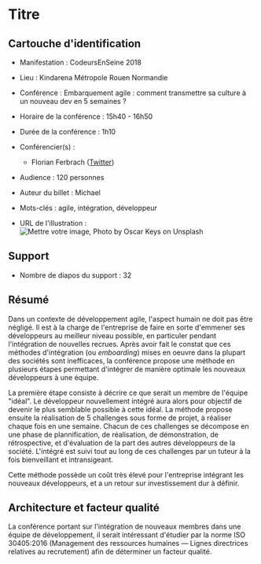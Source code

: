 # Titre

## Cartouche d'identification

 - Manifestation : CodeursEnSeine 2018
 - Lieu : Kindarena Métropole Rouen Normandie
 - Conférence : Embarquement agile : comment transmettre sa culture à un nouveau dev en 5 semaines ?
 - Horaire de la conférence : 15h40 - 16h50
 - Durée de la conférence : 1h10
 - Conférencier(s) :
   - Florian Ferbrach ([Twitter](https://twitter.com/fferbach))
   
 - Audience : 120 personnes
 - Auteur du billet : Michael
 - Mots-clés : agile, intégration, développeur
 - URL de l'illustration : ![Mettre votre image, Photo by Oscar Keys on Unsplash](oscar-keys-58399-unsplash.jpg)
   

## Support
 
 - Nombre de diapos du support : 32
 

## Résumé

Dans un contexte de développement agile, l'aspect humain ne doit pas être négligé. Il est à la charge de l'entreprise de faire en sorte d'emmener ses développeurs au meilleur niveau possible, en particuler pendant l'intégration de nouvelles recrues. Après avoir fait le constat que ces méthodes d'intégration (ou *emboarding*) mises en oeuvre dans la plupart des sociétés sont inefficaces, la conférence propose une méthode en plusieurs étapes permettant d'intégrer de manière optimale les nouveaux développeurs à une équipe.

La première étape consiste à décrire ce que serait un membre de l'équipe "idéal". Le développeur nouvellement intégré aura alors pour objectif de devenir le plus semblable possible à cette idéal. La méthode propose ensuite la réalisation de 5 challenges sous forme de projet, à réaliser chaque fois en une semaine. Chacun de ces challenges se décompose en une phase de plannification, de réalisation, de démonstration, de rétrospective, et d'évaluation de la part des autres développeurs de la société. L'intégré est suivi tout au long de ces challenges par un tuteur à la fois bienveillant et intransigeant.

Cette méthode possède un coût très élevé pour l'entreprise intégrant les nouveaux développeurs, et a un retour sur investissement dur à définir.


## Architecture et facteur qualité

 La conférence portant sur l'intégration de nouveaux membres dans une équipe de développement, il serait intéressant d'étudier par la norme ISO 30405:2016 (Management des ressources humaines — Lignes directrices relatives au recrutement) afin de déterminer un facteur qualité.
